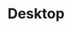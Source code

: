 ---
title: Desktop
description: Desktop-friendly aspect ratio images.
menus: "main"
resources:
  - src: d-001.jpg
    params:
      cover: true
---